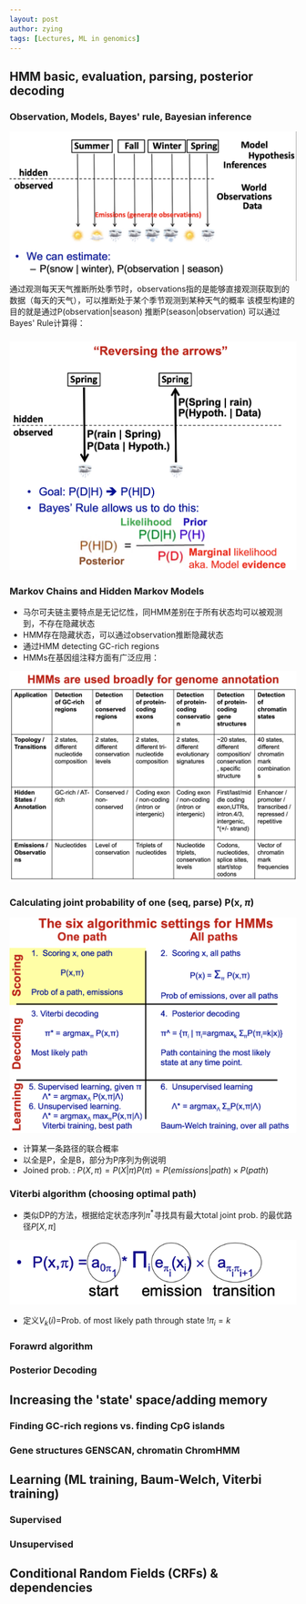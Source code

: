 ```yaml
---
layout: post
author: zying
tags: [Lectures, ML in genomics]
---
```


## HMM basic, evaluation, parsing, posterior decoding
### Observation, Models, Bayes' rule, Bayesian inference
![image.png](images/image_3.png)
通过观测每天天气推断所处季节时，observations指的是能够直接观测获取到的数据（每天的天气），可以推断处于某个季节观测到某种天气的概率
该模型构建的目的就是通过P(observation\|season) 推断P(season\|observation)
可以通过Bayes' Rule计算得：

### ![image.png](images/image_4.png)
### Markov Chains and Hidden Markov Models

- 马尔可夫链主要特点是无记忆性，同HMM差别在于所有状态均可以被观测到，不存在隐藏状态
- HMM存在隐藏状态，可以通过observation推断隐藏状态
- 通过HMM detecting GC-rich regions
- HMMs在基因组注释方面有广泛应用：

![image.png](images/image_5.png)
### Calculating joint probability of one (seq, parse) P(x, $\pi$)
![image.png](images/image_6.png)

- 计算某一条路径的联合概率
-  以全是P，全是B，部分为P序列为例说明
- Joined prob. : $P(X,\pi)=P(X|\pi)P(\pi)=P(emissions|path)\times P(path)$
### Viterbi algorithm (choosing optimal path)

- 类似DP的方法，根据给定状态序列$\pi^*$寻找具有最大total joint prob. 的最优路径$P[X,\pi]$

![image.png](images/image_7.png)

- 定义$V_k(i)=$Prob. of most likely path through state $!\pi_i=k$
### Forawrd algorithm

### Posterior Decoding
## Increasing the 'state' space/adding memory
### Finding GC-rich regions vs. finding CpG islands

### Gene structures GENSCAN, chromatin ChromHMM

## Learning (ML training, Baum-Welch, Viterbi training)
### Supervised

### Unsupervised
## Conditional Random Fields (CRFs) & dependencies

